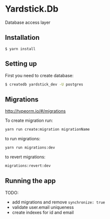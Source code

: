 # Yardstick.Db

Database access layer

## Installation

```
$ yarn install
```

## Setting up

First you need to create database:

```bash
$ createdb yardstick_dev -U postgres
```

## Migrations

http://typeorm.io/#/migrations

To create migration run:

```bash
yarn run create:migration migrationName
```

to run migrations:

```bash
yarn run migrations:dev
```

to revert migrations:

```bash
migrations:revert:dev
```

## Running the app

TODO:

* add migrations and remove `synchronize: true`
* validate user.email uniqueness
* create indexes for id and email
